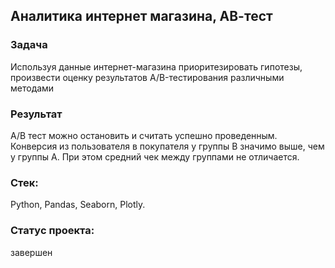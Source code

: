 ## Аналитика интернет магазина, АВ-тест
### Задача
Используя данные интернет-магазина приоритезировать гипотезы, произвести оценку результатов A/B-тестирования различными методами
### Результат
A/B тест можно остановить и считать успешно проведенным. Конверсия из пользователя в покупателя у группы B значимо выше, чем у группы A. При этом средний чек между группами не отличается.
### Стек:
Python, Pandas, Seaborn, Plotly.
### Статус проекта:
завершен
